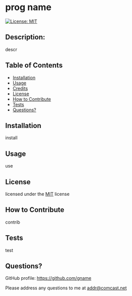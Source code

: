 
# prog name
 [![License: MIT](https://img.shields.io/badge/License-MIT-yellow.svg)](https://opensource.org/licenses/MIT)

## Description:

descr

## Table of Contents

- [Installation](#installation)
- [Usage](#usage)
- [Credits](#credits)
- [License](#license)
- [How to Contribute](#How-to-Contribute)
- [Tests](#Tests)
- [Questions?](#Questions)

## Installation

install

## Usage

use

## License

licensed under the [MIT](https://choosealicense.com/licenses/mit/) license

## How to Contribute

contrib

## Tests

test

## Questions?

GitHub profile: https://github.com/gname

Please address any questions to me at addr@comcast.net
  
  